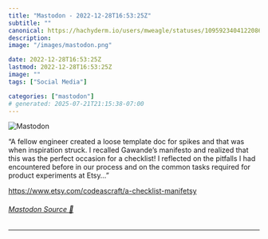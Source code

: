 ```yaml
---
title: "Mastodon - 2022-12-28T16:53:25Z"
subtitle: ""
canonical: https://hachyderm.io/users/mweagle/statuses/109592340412208600
description:
image: "/images/mastodon.png"

date: 2022-12-28T16:53:25Z
lastmod: 2022-12-28T16:53:25Z
image: ""
tags: ["Social Media"]

categories: ["mastodon"]
# generated: 2025-07-21T21:15:38-07:00
---
```

![Mastodon](/images/mastodon.png)

<p>“A fellow engineer created a loose template doc for spikes and that was when inspiration struck. I recalled Gawande’s manifesto and realized that this was the perfect occasion for a checklist! I reflected on the pitfalls I had encountered before in our process and on the common tasks required for product experiments at Etsy…”</p><p><a href="https://www.etsy.com/codeascraft/a-checklist-manifetsy" target="_blank" rel="nofollow noopener noreferrer" translate="no"><span class="invisible">https://www.</span><span class="ellipsis">etsy.com/codeascraft/a-checkli</span><span class="invisible">st-manifetsy</span></a></p>


###### [Mastodon Source 🐘](https://hachyderm.io/@mweagle/109592340412208600)

___
